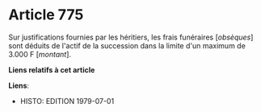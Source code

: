 # Article 775

Sur justifications fournies par les héritiers, les frais funéraires [*obsèques*] sont déduits de l'actif de la succession
dans la limite d'un maximum de 3.000 F [*montant*].

**Liens relatifs à cet article**

**Liens**:

  - HISTO: EDITION 1979-07-01
